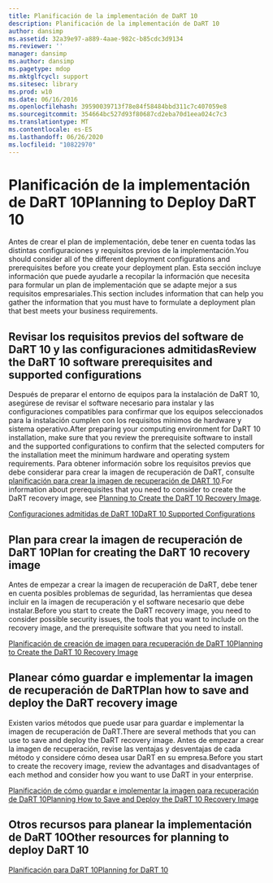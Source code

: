 ```yaml
---
title: Planificación de la implementación de DaRT 10
description: Planificación de la implementación de DaRT 10
author: dansimp
ms.assetid: 32a39e97-a889-4aae-982c-b85cdc3d9134
ms.reviewer: ''
manager: dansimp
ms.author: dansimp
ms.pagetype: mdop
ms.mktglfcycl: support
ms.sitesec: library
ms.prod: w10
ms.date: 06/16/2016
ms.openlocfilehash: 39590039713f78e84f58484bbd311c7c407059e8
ms.sourcegitcommit: 354664bc527d93f80687cd2eba70d1eea024c7c3
ms.translationtype: MT
ms.contentlocale: es-ES
ms.lasthandoff: 06/26/2020
ms.locfileid: "10822970"
---
```

# <span data-ttu-id="0b37d-103">Planificación de la implementación de DaRT 10</span><span class="sxs-lookup"><span data-stu-id="0b37d-103">Planning to Deploy DaRT 10</span></span>


<span data-ttu-id="0b37d-104">Antes de crear el plan de implementación, debe tener en cuenta todas las distintas configuraciones y requisitos previos de la implementación.</span><span class="sxs-lookup"><span data-stu-id="0b37d-104">You should consider all of the different deployment configurations and prerequisites before you create your deployment plan.</span></span> <span data-ttu-id="0b37d-105">Esta sección incluye información que puede ayudarle a recopilar la información que necesita para formular un plan de implementación que se adapte mejor a sus requisitos empresariales.</span><span class="sxs-lookup"><span data-stu-id="0b37d-105">This section includes information that can help you gather the information that you must have to formulate a deployment plan that best meets your business requirements.</span></span>

## <span data-ttu-id="0b37d-106">Revisar los requisitos previos del software de DaRT 10 y las configuraciones admitidas</span><span class="sxs-lookup"><span data-stu-id="0b37d-106">Review the DaRT 10 software prerequisites and supported configurations</span></span>


<span data-ttu-id="0b37d-107">Después de preparar el entorno de equipos para la instalación de DaRT 10, asegúrese de revisar el software necesario para instalar y las configuraciones compatibles para confirmar que los equipos seleccionados para la instalación cumplen con los requisitos mínimos de hardware y sistema operativo.</span><span class="sxs-lookup"><span data-stu-id="0b37d-107">After preparing your computing environment for DaRT 10 installation, make sure that you review the prerequisite software to install and the supported configurations to confirm that the selected computers for the installation meet the minimum hardware and operating system requirements.</span></span> <span data-ttu-id="0b37d-108">Para obtener información sobre los requisitos previos que debe considerar para crear la imagen de recuperación de DaRT, consulte [planificación para crear la imagen de recuperación de DART 10](planning-to-create-the-dart-10-recovery-image.md).</span><span class="sxs-lookup"><span data-stu-id="0b37d-108">For information about prerequisites that you need to consider to create the DaRT recovery image, see [Planning to Create the DaRT 10 Recovery Image](planning-to-create-the-dart-10-recovery-image.md).</span></span>

[<span data-ttu-id="0b37d-109">Configuraciones admitidas de DaRT 10</span><span class="sxs-lookup"><span data-stu-id="0b37d-109">DaRT 10 Supported Configurations</span></span>](dart-10-supported-configurations.md)

## <span data-ttu-id="0b37d-110">Plan para crear la imagen de recuperación de DaRT 10</span><span class="sxs-lookup"><span data-stu-id="0b37d-110">Plan for creating the DaRT 10 recovery image</span></span>


<span data-ttu-id="0b37d-111">Antes de empezar a crear la imagen de recuperación de DaRT, debe tener en cuenta posibles problemas de seguridad, las herramientas que desea incluir en la imagen de recuperación y el software necesario que debe instalar.</span><span class="sxs-lookup"><span data-stu-id="0b37d-111">Before you start to create the DaRT recovery image, you need to consider possible security issues, the tools that you want to include on the recovery image, and the prerequisite software that you need to install.</span></span>

[<span data-ttu-id="0b37d-112">Planificación de creación de imagen para recuperación de DaRT 10</span><span class="sxs-lookup"><span data-stu-id="0b37d-112">Planning to Create the DaRT 10 Recovery Image</span></span>](planning-to-create-the-dart-10-recovery-image.md)

## <span data-ttu-id="0b37d-113">Planear cómo guardar e implementar la imagen de recuperación de DaRT</span><span class="sxs-lookup"><span data-stu-id="0b37d-113">Plan how to save and deploy the DaRT recovery image</span></span>


<span data-ttu-id="0b37d-114">Existen varios métodos que puede usar para guardar e implementar la imagen de recuperación de DaRT.</span><span class="sxs-lookup"><span data-stu-id="0b37d-114">There are several methods that you can use to save and deploy the DaRT recovery image.</span></span> <span data-ttu-id="0b37d-115">Antes de empezar a crear la imagen de recuperación, revise las ventajas y desventajas de cada método y considere cómo desea usar DaRT en su empresa.</span><span class="sxs-lookup"><span data-stu-id="0b37d-115">Before you start to create the recovery image, review the advantages and disadvantages of each method and consider how you want to use DaRT in your enterprise.</span></span>

[<span data-ttu-id="0b37d-116">Planificación de cómo guardar e implementar la imagen para recuperación de DaRT 10</span><span class="sxs-lookup"><span data-stu-id="0b37d-116">Planning How to Save and Deploy the DaRT 10 Recovery Image</span></span>](planning-how-to-save-and-deploy-the-dart-10-recovery-image.md)

## <span data-ttu-id="0b37d-117">Otros recursos para planear la implementación de DaRT 10</span><span class="sxs-lookup"><span data-stu-id="0b37d-117">Other resources for planning to deploy DaRT 10</span></span>


[<span data-ttu-id="0b37d-118">Planificación para DaRT 10</span><span class="sxs-lookup"><span data-stu-id="0b37d-118">Planning for DaRT 10</span></span>](planning-for-dart-10.md)

 

 






